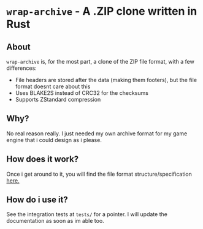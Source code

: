 # `wrap-archive` - A .ZIP clone written in Rust

## About

`wrap-archive` is, for the most part, a clone of the ZIP file format, with a few differences:
* File headers are stored after the data (making them footers),
but the file format doesnt care about this
* Uses BLAKE2S instead of CRC32 for the checksums
* Supports ZStandard compression

## Why?

No real reason really. I just needed my own archive format for my game engine that i could design as i please.

## How does it work?

Once i get around to it, you will find the file format structure/specification [here.](SPEC.md)

## How do i use it?

See the integration tests at `tests/` for a pointer. I will update the documentation as soon as im able too.
